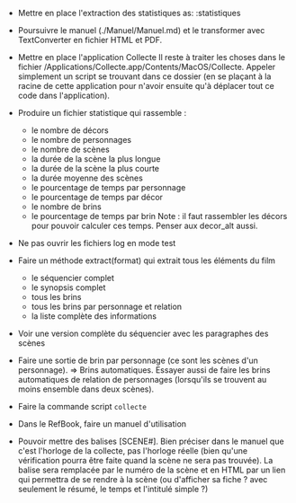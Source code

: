 * Mettre en place l'extraction des statistiques
  as: :statistiques
  
* Poursuivre le manuel (./Manuel/Manuel.md) et le transformer avec TextConverter en fichier HTML et PDF.

* Mettre en place l'application Collecte
  Il reste à traiter les choses dans le fichier /Applications/Collecte.app/Contents/MacOS/Collecte. Appeler simplement un script se trouvant dans ce dossier (en se plaçant à la racine de cette application pour n'avoir ensuite qu'à déplacer tout ce code dans l'application).
* Produire un fichier statistique qui rassemble :
  - le nombre de décors
  - le nombre de personnages
  - le nombre de scènes
  - la durée de la scène la plus longue
  - la durée de la scène la plus courte
  - la durée moyenne des scènes
  - le pourcentage de temps par personnage
  - le pourcentage de temps par décor
  - le nombre de brins
  - le pourcentage de temps par brin
  Note : il faut rassembler les décors pour pouvoir calculer ces temps. Penser aux decor_alt aussi.

* Ne pas ouvrir les fichiers log en mode test

* Faire un méthode extract(format) qui extrait tous les éléments du film
  - le séquencier complet
  - le synopsis complet
  - tous les brins
  - tous les brins par personnage et relation
  - la liste complète des informations
* Voir une version complète du séquencier avec les paragraphes des scènes

* Faire une sortie de brin par personnage (ce sont les scènes d'un personnage). => Brins automatiques.
  Essayer aussi de faire les brins automatiques de relation de personnages (lorsqu'ils se trouvent au moins ensemble dans deux scènes).

* Faire la commande script `collecte`

* Dans le RefBook, faire un manuel d'utilisation

* Pouvoir mettre des balises [SCENE#<horloge>]. Bien préciser dans le manuel que c'est l'horloge de la collecte, pas l'horloge réelle (bien qu'une vérification pourra être faite quand la scène ne sera pas trouvée).
  La balise sera remplacée par le numéro de la scène et en HTML par un lien qui permettra de se rendre à la scène (ou d'afficher sa fiche ? avec seulement le résumé, le temps et l'intitulé simple ?)

